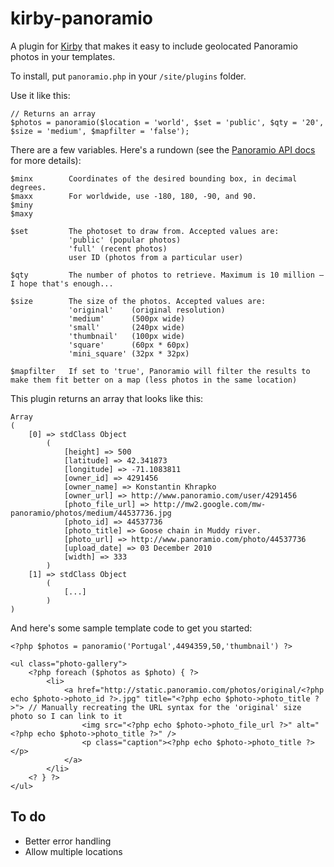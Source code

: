 kirby-panoramio
===============

A plugin for [Kirby](http://getkirby.com/) that makes it easy to include geolocated Panoramio photos in your templates.

To install, put `panoramio.php` in your `/site/plugins` folder.

Use it like this:

	// Returns an array
    $photos = panoramio($location = 'world', $set = 'public', $qty = '20', $size = 'medium', $mapfilter = 'false');

There are a few variables. Here's a rundown (see the [Panoramio API docs](http://www.panoramio.com/api/data/api.html) for more details):

    $minx        Coordinates of the desired bounding box, in decimal degrees.
    $maxx        For worldwide, use -180, 180, -90, and 90.
    $miny        
    $maxy       

    $set         The photoset to draw from. Accepted values are:
                 'public' (popular photos)
                 'full' (recent photos)
                 user ID (photos from a particular user)

    $qty         The number of photos to retrieve. Maximum is 10 million — I hope that's enough...

    $size        The size of the photos. Accepted values are:
			 	 'original'    (original resolution)
				 'medium'      (500px wide)
				 'small'       (240px wide)
				 'thumbnail'   (100px wide)
				 'square'      (60px * 60px)
				 'mini_square' (32px * 32px)

	$mapfilter   If set to 'true', Panoramio will filter the results to make them fit better on a map (less photos in the same location)

This plugin returns an array that looks like this:

    Array
    (
        [0] => stdClass Object
            (
                [height] => 500
                [latitude] => 42.341873
                [longitude] => -71.1083811
                [owner_id] => 4291456
                [owner_name] => Konstantin Khrapko
                [owner_url] => http://www.panoramio.com/user/4291456
                [photo_file_url] => http://mw2.google.com/mw-panoramio/photos/medium/44537736.jpg
                [photo_id] => 44537736
                [photo_title] => Goose chain in Muddy river. 
                [photo_url] => http://www.panoramio.com/photo/44537736
                [upload_date] => 03 December 2010
                [width] => 333
            )
        [1] => stdClass Object
            (
            	[...]
            )
    )

And here's some sample template code to get you started:

	<?php $photos = panoramio('Portugal',4494359,50,'thumbnail') ?>

	<ul class="photo-gallery">
		<?php foreach ($photos as $photo) { ?>
			<li>
				<a href="http://static.panoramio.com/photos/original/<?php echo $photo->photo_id ?>.jpg" title="<?php echo $photo->photo_title ?>"> // Manually recreating the URL syntax for the 'original' size photo so I can link to it
					<img src="<?php echo $photo->photo_file_url ?>" alt="<?php echo $photo->photo_title ?>" />
					<p class="caption"><?php echo $photo->photo_title ?></p>
				</a>
			</li>
		<? } ?>
	</ul>

## To do

- Better error handling
- Allow multiple locations